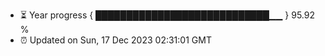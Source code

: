 - ⏳ Year progress { ████████████████████████████▁▁ } 95.92 %
- ⏰ Updated on Sun, 17 Dec 2023 02:31:01 GMT

